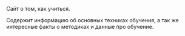Сайт о том, как учиться.

Содержит информацию об основных техниках обучения, а так же интересные факты о методиках и данные про обучение.
